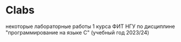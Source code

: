 # Clabs

некоторые лабораторные работы 1 курса ФИТ НГУ по дисциплине "программирование на языке C"
(учебный год 2023/24)
